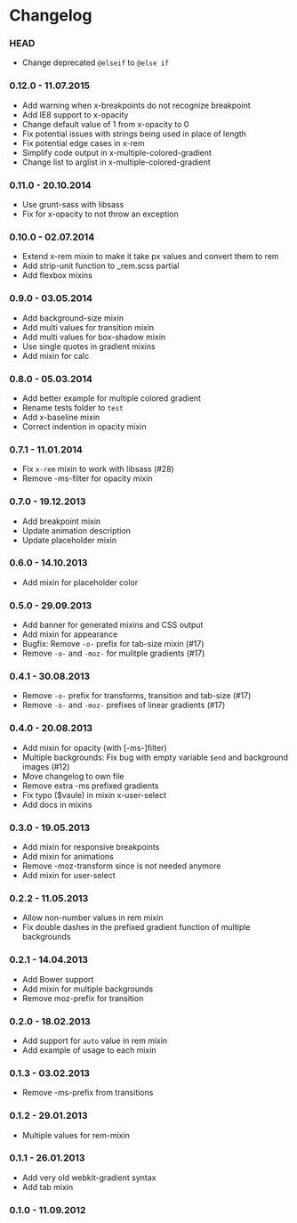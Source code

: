 # Changelog

### HEAD

* Change deprecated `@elseif` to `@else if`

### 0.12.0 - 11.07.2015
* Add warning when x-breakpoints do not recognize breakpoint
* Add IE8 support to x-opacity
* Change default value of 1 from x-opacity to 0
* Fix potential issues with strings being used in place of length
* Fix potential edge cases in x-rem
* Simplify code output in x-multiple-colored-gradient
* Change list to arglist in x-multiple-colored-gradient

### 0.11.0 - 20.10.2014
* Use grunt-sass with libsass
* Fix for x-opacity to not throw an exception

### 0.10.0 - 02.07.2014
* Extend x-rem mixin to make it take px values and convert them to rem
* Add strip-unit function to _rem.scss partial
* Add flexbox mixins

### 0.9.0 - 03.05.2014
* Add background-size mixin
* Add multi values for transition mixin
* Add multi values for box-shadow mixin
* Use single quotes in gradient mixins
* Add mixin for calc

### 0.8.0 - 05.03.2014
* Add better example for multiple colored gradient
* Rename tests folder to `test`
* Add x-baseline mixin
* Correct indention in opacity mixin

### 0.7.1 - 11.01.2014
* Fix `x-rem` mixin to work with libsass (#28)
* Remove -ms-filter for opacity mixin

### 0.7.0 - 19.12.2013
* Add breakpoint mixin
* Update animation description
* Update placeholder mixin

### 0.6.0 - 14.10.2013
* Add mixin for placeholder color

### 0.5.0 - 29.09.2013
* Add banner for generated mixins and CSS output
* Add mixin for appearance
* Bugfix: Remove `-o-` prefix for tab-size mixin (#17)
* Remove `-o-` and `-moz-` for mulitple gradients (#17)

### 0.4.1 - 30.08.2013
* Remove `-o-` prefix for transforms, transition and tab-size (#17)
* Remove `-o-` and `-moz-` prefixes of linear gradients (#17)

### 0.4.0 - 20.08.2013
* Add mixin for opacity (with [-ms-]filter)
* Multiple backgrounds: Fix bug with empty variable `$end` and background images (#12)
* Move changelog to own file
* Remove extra -ms prefixed gradients
* Fix typo ($vaule) in mixin x-user-select
* Add docs in mixins

### 0.3.0 - 19.05.2013
* Add mixin for responsive breakpoints
* Add mixin for animations
* Remove -moz-transform since is not needed anymore
* Add mixin for user-select

### 0.2.2 - 11.05.2013
* Allow non-number values in rem mixin
* Fix double dashes in the prefixed gradient function of multiple backgrounds

### 0.2.1 - 14.04.2013
* Add Bower support
* Add mixin for multiple backgrounds
* Remove moz-prefix for transition

### 0.2.0 - 18.02.2013
* Add support for `auto` value in rem mixin
* Add example of usage to each mixin

### 0.1.3 - 03.02.2013
* Remove -ms-prefix from transitions

### 0.1.2 - 29.01.2013
* Multiple values for rem-mixin

### 0.1.1 - 26.01.2013
* Add very old webkit-gradient syntax
* Add tab mixin

### 0.1.0 - 11.09.2012
